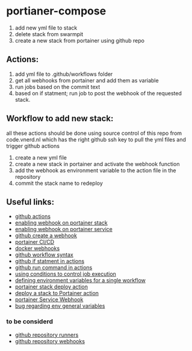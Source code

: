 # portianer-compose

1. add new yml file to stack
2. delete stack from swarmpit
3. create a new stack from portainer using github repo

## Actions:
1. add yml file to .github/workflows folder
2. get all webhooks from portainer and add them as variable
3. run jobs based on the commit text
4. based on if statment; run job to post the webhook of the requested stack.


## Workflow to add new stack:
all these actions should be done using source control of this repo from code.vnerd.nl which has the right github ssh key to pull the yml files and trigger github actions

1. create a new yml file
2. create a new stack in portainer and activate the webhook function
3. add the webhook as environment variable to the action file in the repository
4. commit the stack name to redeploy

## Useful links:
* [github actions](https://github.com/karam-ajaj/portainer-compose/actions/)
* [enabling webhook on portainer stack](https://docs.portainer.io/user/docker/stacks/webhooks)
* [enabling webhook on portainer service](https://docs.portainer.io/user/docker/services/webhooks)
* [github create a webhook](https://docs.github.com/en/webhooks/using-webhooks/creating-webhooks)
* [portainer CI/CD](https://joshbuker.com/blog/using-portainer-and-github-for-continuous-deployment/)
* [docker webhooks](https://docs.docker.com/docker-hub/webhooks/)
* [github workflow syntax](https://docs.github.com/en/actions/using-workflows/workflow-syntax-for-github-actions#jobsjob_idname)
* [github if statment in actions](https://docs.github.com/en/actions/using-workflows/workflow-syntax-for-github-actions#jobsjob_idif)
* [github run command in actions](https://docs.github.com/en/actions/using-workflows/workflow-syntax-for-github-actions#example-defining-outputs-for-a-job)
* [using conditions to control job execution](https://docs.github.com/en/actions/using-jobs/using-conditions-to-control-job-execution)
* [defining environment variables for a single workflow](https://docs.github.com/en/actions/learn-github-actions/variables#defining-environment-variables-for-a-single-workflow)
* [portainer stack deploy action](https://github.com/carlrygart/portainer-stack-deploy)
* [deploy a stack to Portainer action](https://github.com/marketplace/actions/deploy-a-stack-to-portainer)
* [portainer Service Webhook](https://github.com/marketplace/actions/portainer-service-webhook)
* [bug regarding env general variables](https://github.com/actions/runner/issues/1189)
### to be considerd 
* [github repository runners](https://github.com/karam-ajaj/portainer-compose/settings/actions/runners)
* [github repository webhooks](https://github.com/karam-ajaj/portainer-compose/settings/hooks)